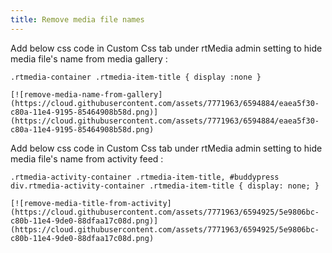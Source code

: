 ```yaml
---
title: Remove media file names
---
```


Add below css code in Custom Css tab under rtMedia admin setting to hide media file's name from media gallery :

	.rtmedia-container .rtmedia-item-title { display :none }

	[![remove-media-name-from-gallery](https://cloud.githubusercontent.com/assets/7771963/6594884/eaea5f30-c80a-11e4-9195-85464908b58d.png)](https://cloud.githubusercontent.com/assets/7771963/6594884/eaea5f30-c80a-11e4-9195-85464908b58d.png)


Add below css code in Custom Css tab under rtMedia admin setting to hide media file's name from activity feed :

	.rtmedia-activity-container .rtmedia-item-title, #buddypress div.rtmedia-activity-container .rtmedia-item-title { display: none; }

	[![remove-media-title-from-activity](https://cloud.githubusercontent.com/assets/7771963/6594925/5e9806bc-c80b-11e4-9de0-88dfaa17c08d.png)](https://cloud.githubusercontent.com/assets/7771963/6594925/5e9806bc-c80b-11e4-9de0-88dfaa17c08d.png)

